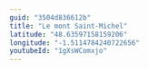 ```yaml
---
guid: "3504d836612b"
title: "Le mont Saint-Michel"
latitude: "48.63597158159206"
longitude: "-1.5114784240722656"
youtubeId: "1gXsWComxjo" 
---
```


